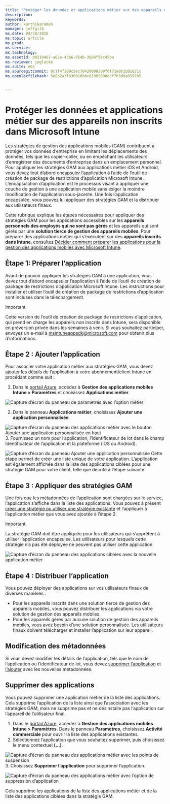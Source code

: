```yaml
---
title: "Protéger les données et applications métier sur des appareils non inscrits | Microsoft Intune"
description: 
keywords: 
author: karthikaraman
manager: jeffgilb
ms.date: 04/28/2016
ms.topic: article
ms.prod: 
ms.service: 
ms.technology: 
ms.assetid: 00219467-a62e-43b6-954b-3084f54c45ba
ms.reviewer: joglocke
ms.suite: ems
ms.sourcegitcommit: 8c1f4f209c5ec704290882b8f6f71e0b1b01d21c
ms.openlocfilehash: 5e8b2a3f830016bbcd1965898dcf7b5d9a0597b5


---
```


# Protéger les données et applications métier sur des appareils non inscrits dans Microsoft Intune

Les stratégies de gestion des applications mobiles (GAM) contribuent à protéger vos données d’entreprise en limitant les déplacements des données, tels que les copier-coller, ou en empêchant les utilisateurs d’enregistrer des documents d’entreprise dans un emplacement personnel.   Pour appliquer les stratégies GAM aux applications métier iOS et Android, vous devez tout d’abord encapsuler l’application à l’aide de l’outil de création de package de restrictions d’application Microsoft Intune.  L’encapsulation d’application est le processus visant à appliquer une couche de gestion à une application mobile sans exiger la moindre modification de l’application sous-jacente.  Une fois l’application encapsulée, vous pouvez lui appliquer des stratégies GAM et la distribuer aux utilisateurs finaux.  

Cette rubrique explique les étapes nécessaires pour appliquer des stratégies GAM pour les applications accessibles sur les **appareils personnels des employés qui ne sont pas gérés** et les appareils qui sont gérés par une **solution tierce de gestion des appareils mobiles**.  Pour préparer des applications métier qui s’exécutent sur des **appareils inscrits dans Intune**, consultez [Décider comment préparer les applications pour la gestion des applications mobiles avec Microsoft Intune](decide-how-to-prepare-apps-for-mobile-application-management-with-microsoft-intune.md).
##  Étape 1: Préparer l’application
Avant de pouvoir appliquer les stratégies GAM à une application, vous devez tout d’abord encapsuler l’application à l’aide de l’outil de création de package de restrictions d’application Microsoft Intune.  Les instructions pour installer et utiliser l’outil de création de package de restrictions d’application sont incluses dans le téléchargement.  
>[!IMPORTANT]  
>Cette version de l’outil de création de package de restrictions d’application, qui prend en charge les appareils non inscrits dans Intune, sera disponible en préversion privée dans les semaines à venir. Si vous souhaitez participer, envoyez un e-mail à msintuneappsdk@microsoft.com pour obtenir plus d’informations.

## Étape 2 : Ajouter l’application

Pour associer votre application métier aux stratégies GAM, vous devez ajouter les détails de l’application à votre abonnement/client Intune en procédant comme suit :

1. Dans le [portail Azure](https://portal.azure.com/), accédez à **Gestion des applications mobiles Intune > Paramètres** et choisissez **Applications métier**.

  ![Capture d’écran du panneau de paramètres avec l’option métier](../media/mam-azure-portal-lob-on-settings.png)

2. Dans le panneau **Applications métier**, choisissez **Ajouter une application personnalisée**.

  ![Capture d’écran du panneau des applications métier avec le bouton Ajouter une application personnalisée en haut](../media/mam-azure-portal-add-lob-app-action.png)
3.  Fournissez un nom pour l’application, l’identificateur de lot dans le champ Identificateur de l’application et la plateforme (iOS ou Android).

  ![Capture d’écran du panneau Ajouter une application personnalisée ](../media/mam-azure-portal-add-app-details.png) Cette étape permet de créer une liste unique de votre application.  L’application est également affichée dans la liste des applications ciblées pour une stratégie GAM pour votre client, telle que décrite à l’étape suivante.

## Étape 3 : Appliquer des stratégies GAM
Une fois que les métadonnées de l’application sont chargées sur le service, l’application s’affiche dans la liste des applications.  Vous pouvez à présent [créer une stratégie ou utiliser une stratégie existante](create-and-deploy-mobile-app-management-policies-with-microsoft-intune.md) et l’appliquer à l’application métier que vous avez ajoutée à l’étape 2.

>[!IMPORTANT]
>La stratégie GAM doit être appliquée pour les utilisateurs qui s’apprêtent à utiliser l’application encapsulée.  Les utilisateurs pour lesquels cette stratégie n’a pas été déployée ne peuvent pas utiliser cette application.


  ![Capture d’écran du panneau des applications ciblées avec la nouvelle application métier](../media/mam-azure-portal-lob-on-targeted-app-list.png)
## Étape 4 : Distribuer l’application
Vous pouvez déployer des applications sur vos utilisateurs finaux de diverses manières :
* Pour les appareils inscrits dans une solution tierce de gestion des appareils mobiles, vous pouvez distribuer les applications via votre solution de gestion des appareils mobiles.
* Pour les appareils gérés par aucune solution de gestion des appareils mobiles, vous avez besoin d’une solution personnalisée. Les utilisateurs finaux doivent télécharger et installer l’application sur leur appareil.

## Modification des métadonnées
Si vous devez modifier les détails de l’application, tels que le nom de l’application ou l’identificateur de lot, vous devez [supprimer l’application](#remove-apps) et [l’ajouter](#step-2-add-the-app) avec les nouvelles métadonnées.

##  Supprimer des applications
Vous pouvez supprimer une application métier de la liste des applications.  Cela supprime l’application de la liste ainsi que l’association avec les stratégies GAM, mais ne supprime pas et ne désinstalle pas l’application sur l’appareil de l’utilisateur final.  

1.  Dans le [portail Azure](https://portal.azure.com/), accédez à **Gestion des applications mobiles Intune > Paramètres**.  Dans le panneau **Paramètres**, choisissez **Activité commerciale** pour ouvrir la liste des applications existantes.  
2.  Sélectionnez l’application que vous souhaitez supprimer, puis choisissez le menu contextuel **(...)**.

  ![Capture d’écran du panneau des applications métier avec les points de suspension](../media/mam-azure-portal-lob-context-menu.png)
3.  Choisissez **Supprimer l’application** pour supprimer l’application.

  ![Capture d’écran du panneau des applications métier avec l’option de suppression d’application](../media/mam-azure-portal-delete-app.png)

  Cela supprime les applications de la liste des applications métier et de la liste des applications ciblées dans la stratégie GAM.



<!--HONumber=Jul16_HO2-->


